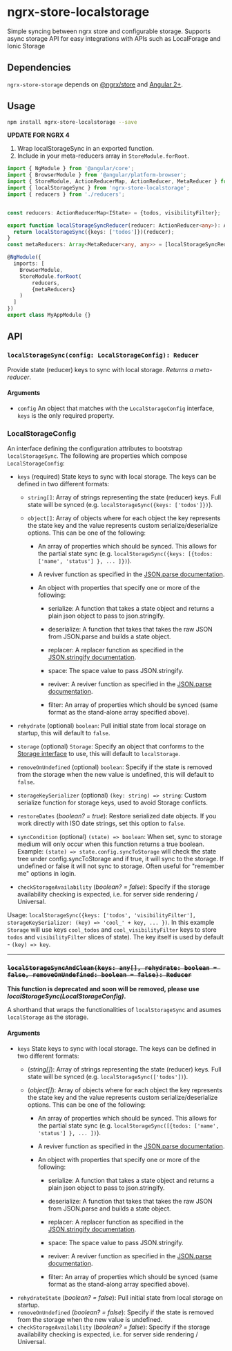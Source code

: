 # ngrx-store-localstorage
Simple syncing between ngrx store and configurable storage.  Supports async storage API for easy integrations with APIs such as LocalForage and Ionic Storage

## Dependencies
`ngrx-store-storage` depends on [@ngrx/store](https://github.com/ngrx/store) and [Angular 2+](https://github.com/angular/angular).


## Usage
```bash
npm install ngrx-store-localstorage --save
```
**UPDATE FOR NGRX 4**

1. Wrap localStorageSync in an exported function.
2. Include in your meta-reducers array in `StoreModule.forRoot`.
```ts
import { NgModule } from '@angular/core';
import { BrowserModule } from '@angular/platform-browser';
import { StoreModule, ActionReducerMap, ActionReducer, MetaReducer } from '@ngrx/store';
import { localStorageSync } from 'ngrx-store-localstorage';
import { reducers } from './reducers';


const reducers: ActionReducerMap<IState> = {todos, visibilityFilter};

export function localStorageSyncReducer(reducer: ActionReducer<any>): ActionReducer<any> {
  return localStorageSync({keys: ['todos']})(reducer);
}
const metaReducers: Array<MetaReducer<any, any>> = [localStorageSyncReducer];

@NgModule({
  imports: [
    BrowserModule,
    StoreModule.forRoot(
        reducers,
        {metaReducers}
    )
  ]
})
export class MyAppModule {}
```

## API
### `localStorageSync(config: LocalStorageConfig): Reducer`
Provide state (reducer) keys to sync with local storage. *Returns a meta-reducer*.

#### Arguments
* `config` An object that matches with the `LocalStorageConfig` interface, `keys` is the only required property.

### **LocalStorageConfig**
An interface defining the configuration attributes to bootstrap `localStorageSync`. The following are properties which compose `LocalStorageConfig`:
* `keys` (required) State keys to sync with local storage. The keys can be defined in two different formats:
    * `string[]`: Array of strings representing the state (reducer) keys. Full state will be synced (e.g. `localStorageSync({keys: ['todos']})`).

    * `object[]`: Array of objects where for each object the key represents the state key and the value represents custom serialize/deserialize options. This can be one of the following:

        * An array of properties which should be synced. This allows for the partial state sync (e.g. `localStorageSync({keys: [{todos: ['name', 'status'] }, ... ]})`).

        * A reviver function as specified in the [JSON.parse documentation](https://developer.mozilla.org/en-US/docs/Web/JavaScript/Reference/Global_Objects/JSON/parse).

        * An object with properties that specify one or more of the following:

            * serialize: A function that takes a state object and returns a plain json object to pass to json.stringify.

            * deserialize: A function that takes that takes the raw JSON from JSON.parse and builds a state object.

            * replacer: A replacer function as specified in the [JSON.stringify documentation](https://developer.mozilla.org/en-US/docs/Web/JavaScript/Reference/Global_Objects/JSON/stringify).

            * space: The space value to pass JSON.stringify.

            * reviver: A reviver function as specified in the [JSON.parse documentation](https://developer.mozilla.org/en-US/docs/Web/JavaScript/Reference/Global_Objects/JSON/parse).

            * filter: An array of properties which should be synced (same format as the stand-alone array specified above).

* `rehydrate` (optional) `boolean`: Pull initial state from local storage on startup, this will default to `false`.
* `storage` (optional) `Storage`: Specify an object that conforms to the [Storage interface](https://github.com/Microsoft/TypeScript/blob/master/lib/lib.dom.d.ts#L9708) to use, this will default to `localStorage`.
* `removeOnUndefined` (optional) `boolean`: Specify if the state is removed from the storage when the new value is undefined, this will default to `false`.
* `storageKeySerializer` (optional) `(key: string) => string`: Сustom serialize function for storage keys, used to avoid Storage conflicts. 
* `restoreDates` \(*boolean? = true*): Restore serialized date objects. If you work directly with ISO date strings, set this option to `false`.
* `syncCondition` (optional) `(state) => boolean`: When set, sync to storage medium will only occur when this function returns a true boolean. Example: `(state) => state.config.syncToStorage` will check the state tree under config.syncToStorage and if true, it will sync to the storage. If undefined or false it will not sync to storage. Often useful for "remember me" options in login.
* `checkStorageAvailability` \(*boolean? = false*): Specify if the storage availability checking is expected, i.e. for server side rendering / Universal.

Usage: `localStorageSync({keys: ['todos', 'visibilityFilter'], storageKeySerializer: (key) => 'cool_' + key, ... })`. In this example `Storage` will use keys `cool_todos` and `cool_visibilityFilter` keys to store `todos` and `visibilityFilter` slices of state). The key itself is used by default - `(key) => key`.

---
### ~~`localStorageSyncAndClean(keys: any[], rehydrate: boolean = false, removeOnUndefined: boolean = false): Reducer`~~
**This function is deprecated and soon will be removed, please use _localStorageSync(LocalStorageConfig)_.**

A shorthand that wraps the functionalities of `localStorageSync` and asumes `localStorage` as the storage.

#### Arguments

* `keys` State keys to sync with local storage. The keys can be defined in two different formats:
    * \(*string[]*): Array of strings representing the state (reducer) keys. Full state will be synced (e.g. `localStorageSync(['todos'])`).

    * \(*object[]*): Array of objects where for each object the key represents the state key and the value represents custom serialize/deserialize options. This can be one of the following:

        * An array of properties which should be synced. This allows for the partial state sync (e.g. `localStorageSync([{todos: ['name', 'status'] }, ... ])`).

        * A reviver function as specified in the [JSON.parse documentation](https://developer.mozilla.org/en-US/docs/Web/JavaScript/Reference/Global_Objects/JSON/parse).

        * An object with properties that specify one or more of the following:

            * serialize: A function that takes a state object and returns a plain json object to pass to json.stringify.

            * deserialize: A function that takes that takes the raw JSON from JSON.parse and builds a state object.

            * replacer: A replacer function as specified in the [JSON.stringify documentation](https://developer.mozilla.org/en-US/docs/Web/JavaScript/Reference/Global_Objects/JSON/stringify).

            * space: The space value to pass JSON.stringify.

            * reviver: A reviver function as specified in the [JSON.parse documentation](https://developer.mozilla.org/en-US/docs/Web/JavaScript/Reference/Global_Objects/JSON/parse).

            * filter: An array of properties which should be synced (same format as the stand-along array specified above).
* `rehydrateState` \(*boolean? = false*): Pull initial state from local storage on startup.
* `removeOnUndefined` \(*boolean? = false*): Specify if the state is removed from the storage when the new value is undefined.
* `checkStorageAvailability` \(*boolean? = false*): Specify if the storage availability checking is expected, i.e. for server side rendering / Universal.
